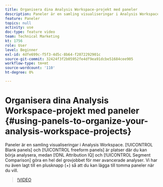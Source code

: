 ```yaml
---
title: Organisera dina Analysis Workspace-projekt med paneler
description: Paneler är en samling visualiseringar i Analysis Workspace. Tomma paneler och frihandspaneler är platser där du kan börja analysera, medan Attribution IQ- och segmentjämförelser gör en stor del av arbetet för mer avancerade analyser. Vi har nu även lagt till en plusknapp (+) så att du kan lägga till tomma paneler när du vill.
feature: Paneler
topics: null
activity: use
doc-type: feature video
team: Technical Marketing
kt: 1756
role: User
level: Beginner
exl-id: 4dfe699c-f5f3-4d5c-8b64-f2072292901c
source-git-commit: 32424f3f2b05952fe4df9ea91dcbe51684cee905
workflow-type: tm+mt
source-wordcount: '110'
ht-degree: 0%

---
```


# Organisera dina Analysis Workspace-projekt med paneler {#using-panels-to-organize-your-analysis-workspace-projects}

Paneler är en samling visualiseringar i Analysis Workspace. [!UICONTROL Blank panels] och  [!UICONTROL freeform panels] är platser där du kan börja analysera, medan  [!DNL Attribution IQ] och  [!UICONTROL Segment Comparison] göra en hel del grovjobbet för mer avancerade analyser. Vi har nu även lagt till en plusknapp (+) så att du kan lägga till tomma paneler när du vill.

>[!VIDEO](https://video.tv.adobe.com/v/23388/?quality=12)
